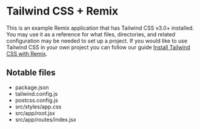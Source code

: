 # Tailwind CSS + Remix

This is an example Remix application that has Tailwind CSS v3.0+ installed. You may use it as a reference for what files, directories, and related configuration may be needed to set up a project. If you would like to use Tailwind CSS in your own project you can follow our guide [Install Tailwind CSS with Remix](https://tailwindcss.com/docs/guides/remix).

## Notable files

- package.json
- tailwind.config.js
- postcss.config.js
- src/styles/app.css
- src/app/root.jsx
- src/app/routes/index.jsx
